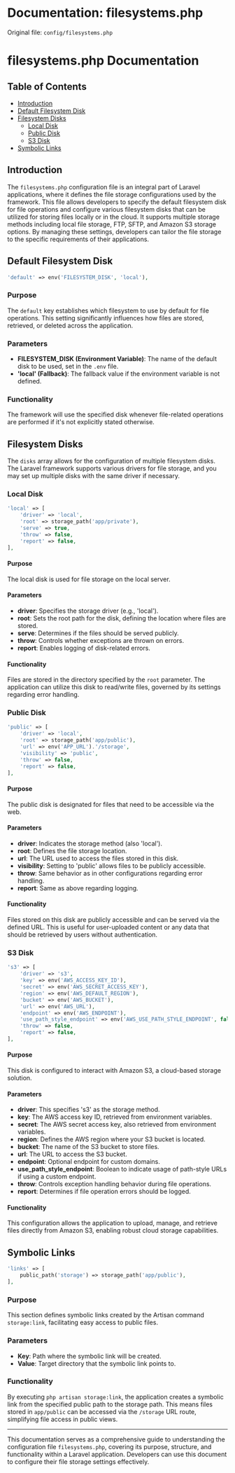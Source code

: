 # Documentation: filesystems.php

Original file: `config/filesystems.php`

# filesystems.php Documentation

## Table of Contents
- [Introduction](#introduction)
- [Default Filesystem Disk](#default-filesystem-disk)
- [Filesystem Disks](#filesystem-disks)
  - [Local Disk](#local-disk)
  - [Public Disk](#public-disk)
  - [S3 Disk](#s3-disk)
- [Symbolic Links](#symbolic-links)

## Introduction

The `filesystems.php` configuration file is an integral part of Laravel applications, where it defines the file storage configurations used by the framework. This file allows developers to specify the default filesystem disk for file operations and configure various filesystem disks that can be utilized for storing files locally or in the cloud. It supports multiple storage methods including local file storage, FTP, SFTP, and Amazon S3 storage options. By managing these settings, developers can tailor the file storage to the specific requirements of their applications.

## Default Filesystem Disk

```php
'default' => env('FILESYSTEM_DISK', 'local'),
```

### Purpose
The `default` key establishes which filesystem to use by default for file operations. This setting significantly influences how files are stored, retrieved, or deleted across the application.

### Parameters
- **FILESYSTEM_DISK (Environment Variable)**: The name of the default disk to be used, set in the `.env` file.
- **'local' (Fallback)**: The fallback value if the environment variable is not defined.

### Functionality
The framework will use the specified disk whenever file-related operations are performed if it's not explicitly stated otherwise.

## Filesystem Disks

The `disks` array allows for the configuration of multiple filesystem disks. The Laravel framework supports various drivers for file storage, and you may set up multiple disks with the same driver if necessary.

### Local Disk

```php
'local' => [
    'driver' => 'local',
    'root' => storage_path('app/private'),
    'serve' => true,
    'throw' => false,
    'report' => false,
],
```

#### Purpose
The local disk is used for file storage on the local server.

#### Parameters
- **driver**: Specifies the storage driver (e.g., 'local').
- **root**: Sets the root path for the disk, defining the location where files are stored.
- **serve**: Determines if the files should be served publicly.
- **throw**: Controls whether exceptions are thrown on errors.
- **report**: Enables logging of disk-related errors.

#### Functionality
Files are stored in the directory specified by the `root` parameter. The application can utilize this disk to read/write files, governed by its settings regarding error handling.

### Public Disk

```php
'public' => [
    'driver' => 'local',
    'root' => storage_path('app/public'),
    'url' => env('APP_URL').'/storage',
    'visibility' => 'public',
    'throw' => false,
    'report' => false,
],
```

#### Purpose
The public disk is designated for files that need to be accessible via the web.

#### Parameters
- **driver**: Indicates the storage method (also 'local').
- **root**: Defines the file storage location.
- **url**: The URL used to access the files stored in this disk.
- **visibility**: Setting to 'public' allows files to be publicly accessible.
- **throw**: Same behavior as in other configurations regarding error handling.
- **report**: Same as above regarding logging.

#### Functionality
Files stored on this disk are publicly accessible and can be served via the defined URL. This is useful for user-uploaded content or any data that should be retrieved by users without authentication.

### S3 Disk

```php
's3' => [
    'driver' => 's3',
    'key' => env('AWS_ACCESS_KEY_ID'),
    'secret' => env('AWS_SECRET_ACCESS_KEY'),
    'region' => env('AWS_DEFAULT_REGION'),
    'bucket' => env('AWS_BUCKET'),
    'url' => env('AWS_URL'),
    'endpoint' => env('AWS_ENDPOINT'),
    'use_path_style_endpoint' => env('AWS_USE_PATH_STYLE_ENDPOINT', false),
    'throw' => false,
    'report' => false,
],
```

#### Purpose
This disk is configured to interact with Amazon S3, a cloud-based storage solution.

#### Parameters
- **driver**: This specifies 's3' as the storage method.
- **key**: The AWS access key ID, retrieved from environment variables.
- **secret**: The AWS secret access key, also retrieved from environment variables.
- **region**: Defines the AWS region where your S3 bucket is located.
- **bucket**: The name of the S3 bucket to store files.
- **url**: The URL to access the S3 bucket.
- **endpoint**: Optional endpoint for custom domains.
- **use_path_style_endpoint**: Boolean to indicate usage of path-style URLs if using a custom endpoint.
- **throw**: Controls exception handling behavior during file operations.
- **report**: Determines if file operation errors should be logged.

#### Functionality
This configuration allows the application to upload, manage, and retrieve files directly from Amazon S3, enabling robust cloud storage capabilities.

## Symbolic Links

```php
'links' => [
    public_path('storage') => storage_path('app/public'),
],
```

### Purpose
This section defines symbolic links created by the Artisan command `storage:link`, facilitating easy access to public files.

### Parameters
- **Key**: Path where the symbolic link will be created.
- **Value**: Target directory that the symbolic link points to.

### Functionality
By executing `php artisan storage:link`, the application creates a symbolic link from the specified public path to the storage path. This means files stored in `app/public` can be accessed via the `/storage` URL route, simplifying file access in public views.

---

This documentation serves as a comprehensive guide to understanding the configuration file `filesystems.php`, covering its purpose, structure, and functionality within a Laravel application. Developers can use this document to configure their file storage settings effectively.